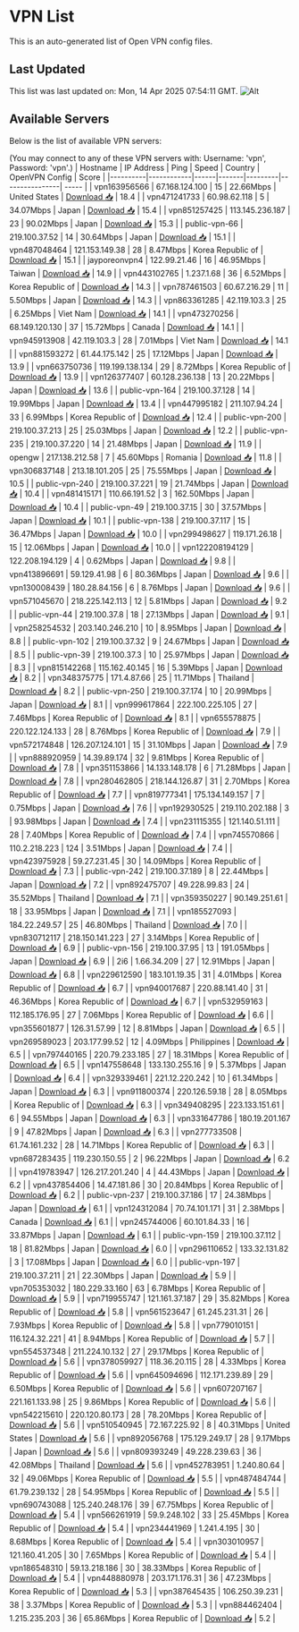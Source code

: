 # VPN List

This is an auto-generated list of Open VPN config files.

## Last Updated

This list was last updated on: Mon, 14 Apr 2025 07:54:11 GMT.
![Alt](https://repobeats.axiom.co/api/embed/186b98318ef1479477931607c1ad7d823f12451f.svg "Repobeats analytics image")

## Available Servers

Below is the list of available VPN servers:

(You may connect to any of these VPN servers with: Username: 'vpn', Password: 'vpn'.)
| Hostname | IP Address | Ping | Speed | Country | OpenVPN Config | Score |
|----------|------------|------|-------|---------|----------------| ----- |
| vpn163956566 | 67.168.124.100 | 15 | 22.66Mbps | United States | [Download 📥](./configs/server_0_US.ovpn) | 18.4 |
| vpn471241733 | 60.98.62.118 | 5 | 34.07Mbps | Japan | [Download 📥](./configs/server_1_JP.ovpn) | 15.4 |
| vpn851257425 | 113.145.236.187 | 23 | 90.02Mbps | Japan | [Download 📥](./configs/server_2_JP.ovpn) | 15.3 |
| public-vpn-66 | 219.100.37.52 | 14 | 30.64Mbps | Japan | [Download 📥](./configs/server_3_JP.ovpn) | 15.1 |
| vpn487048464 | 121.153.149.38 | 28 | 8.47Mbps | Korea Republic of | [Download 📥](./configs/server_4_KR.ovpn) | 15.1 |
| jayporeonvpn4 | 122.99.21.46 | 16 | 46.95Mbps | Taiwan | [Download 📥](./configs/server_5_TW.ovpn) | 14.9 |
| vpn443102765 | 1.237.1.68 | 36 | 6.52Mbps | Korea Republic of | [Download 📥](./configs/server_6_KR.ovpn) | 14.3 |
| vpn787461503 | 60.67.216.29 | 11 | 5.50Mbps | Japan | [Download 📥](./configs/server_7_JP.ovpn) | 14.3 |
| vpn863361285 | 42.119.103.3 | 25 | 6.25Mbps | Viet Nam | [Download 📥](./configs/server_8_VN.ovpn) | 14.1 |
| vpn473270256 | 68.149.120.130 | 37 | 15.72Mbps | Canada | [Download 📥](./configs/server_9_CA.ovpn) | 14.1 |
| vpn945913908 | 42.119.103.3 | 28 | 7.01Mbps | Viet Nam | [Download 📥](./configs/server_10_VN.ovpn) | 14.1 |
| vpn881593272 | 61.44.175.142 | 25 | 17.12Mbps | Japan | [Download 📥](./configs/server_11_JP.ovpn) | 13.9 |
| vpn663750736 | 119.199.138.134 | 29 | 8.72Mbps | Korea Republic of | [Download 📥](./configs/server_12_KR.ovpn) | 13.9 |
| vpn126377407 | 60.128.236.138 | 13 | 20.22Mbps | Japan | [Download 📥](./configs/server_13_JP.ovpn) | 13.6 |
| public-vpn-164 | 219.100.37.128 | 14 | 19.99Mbps | Japan | [Download 📥](./configs/server_14_JP.ovpn) | 13.4 |
| vpn447995182 | 211.107.94.24 | 33 | 6.99Mbps | Korea Republic of | [Download 📥](./configs/server_15_KR.ovpn) | 12.4 |
| public-vpn-200 | 219.100.37.213 | 25 | 25.03Mbps | Japan | [Download 📥](./configs/server_16_JP.ovpn) | 12.2 |
| public-vpn-235 | 219.100.37.220 | 14 | 21.48Mbps | Japan | [Download 📥](./configs/server_17_JP.ovpn) | 11.9 |
| opengw | 217.138.212.58 | 7 | 45.60Mbps | Romania | [Download 📥](./configs/server_18_RO.ovpn) | 11.8 |
| vpn306837148 | 213.18.101.205 | 25 | 75.55Mbps | Japan | [Download 📥](./configs/server_19_JP.ovpn) | 10.5 |
| public-vpn-240 | 219.100.37.221 | 19 | 21.74Mbps | Japan | [Download 📥](./configs/server_20_JP.ovpn) | 10.4 |
| vpn481415171 | 110.66.191.52 | 3 | 162.50Mbps | Japan | [Download 📥](./configs/server_21_JP.ovpn) | 10.4 |
| public-vpn-49 | 219.100.37.15 | 30 | 37.57Mbps | Japan | [Download 📥](./configs/server_22_JP.ovpn) | 10.1 |
| public-vpn-138 | 219.100.37.117 | 15 | 36.47Mbps | Japan | [Download 📥](./configs/server_23_JP.ovpn) | 10.0 |
| vpn299498627 | 119.171.26.18 | 15 | 12.06Mbps | Japan | [Download 📥](./configs/server_24_JP.ovpn) | 10.0 |
| vpn122208194129 | 122.208.194.129 | 4 | 0.62Mbps | Japan | [Download 📥](./configs/server_25_JP.ovpn) | 9.8 |
| vpn413896691 | 59.129.41.98 | 6 | 80.36Mbps | Japan | [Download 📥](./configs/server_26_JP.ovpn) | 9.6 |
| vpn130008439 | 180.28.84.156 | 6 | 8.76Mbps | Japan | [Download 📥](./configs/server_27_JP.ovpn) | 9.6 |
| vpn571045670 | 218.225.142.113 | 12 | 5.81Mbps | Japan | [Download 📥](./configs/server_28_JP.ovpn) | 9.2 |
| public-vpn-44 | 219.100.37.8 | 18 | 27.13Mbps | Japan | [Download 📥](./configs/server_29_JP.ovpn) | 9.1 |
| vpn258254532 | 203.140.246.210 | 10 | 8.95Mbps | Japan | [Download 📥](./configs/server_30_JP.ovpn) | 8.8 |
| public-vpn-102 | 219.100.37.32 | 9 | 24.67Mbps | Japan | [Download 📥](./configs/server_31_JP.ovpn) | 8.5 |
| public-vpn-39 | 219.100.37.3 | 10 | 25.97Mbps | Japan | [Download 📥](./configs/server_32_JP.ovpn) | 8.3 |
| vpn815142268 | 115.162.40.145 | 16 | 5.39Mbps | Japan | [Download 📥](./configs/server_33_JP.ovpn) | 8.2 |
| vpn348375775 | 171.4.87.66 | 25 | 11.71Mbps | Thailand | [Download 📥](./configs/server_34_TH.ovpn) | 8.2 |
| public-vpn-250 | 219.100.37.174 | 10 | 20.99Mbps | Japan | [Download 📥](./configs/server_35_JP.ovpn) | 8.1 |
| vpn999617864 | 222.100.225.105 | 27 | 7.46Mbps | Korea Republic of | [Download 📥](./configs/server_36_KR.ovpn) | 8.1 |
| vpn655578875 | 220.122.124.133 | 28 | 8.76Mbps | Korea Republic of | [Download 📥](./configs/server_37_KR.ovpn) | 7.9 |
| vpn572174848 | 126.207.124.101 | 15 | 31.10Mbps | Japan | [Download 📥](./configs/server_38_JP.ovpn) | 7.9 |
| vpn888920959 | 14.39.89.174 | 32 | 9.81Mbps | Korea Republic of | [Download 📥](./configs/server_39_KR.ovpn) | 7.8 |
| vpn351153866 | 14.133.148.178 | 6 | 71.28Mbps | Japan | [Download 📥](./configs/server_40_JP.ovpn) | 7.8 |
| vpn280462805 | 218.144.126.87 | 31 | 2.70Mbps | Korea Republic of | [Download 📥](./configs/server_41_KR.ovpn) | 7.7 |
| vpn819777341 | 175.134.149.157 | 7 | 0.75Mbps | Japan | [Download 📥](./configs/server_42_JP.ovpn) | 7.6 |
| vpn192930525 | 219.110.202.188 | 3 | 93.98Mbps | Japan | [Download 📥](./configs/server_43_JP.ovpn) | 7.4 |
| vpn231115355 | 121.140.51.111 | 28 | 7.40Mbps | Korea Republic of | [Download 📥](./configs/server_44_KR.ovpn) | 7.4 |
| vpn745570866 | 110.2.218.223 | 124 | 3.51Mbps | Japan | [Download 📥](./configs/server_45_JP.ovpn) | 7.4 |
| vpn423975928 | 59.27.231.45 | 30 | 14.09Mbps | Korea Republic of | [Download 📥](./configs/server_46_KR.ovpn) | 7.3 |
| public-vpn-242 | 219.100.37.189 | 8 | 22.44Mbps | Japan | [Download 📥](./configs/server_47_JP.ovpn) | 7.2 |
| vpn892475707 | 49.228.99.83 | 24 | 35.52Mbps | Thailand | [Download 📥](./configs/server_48_TH.ovpn) | 7.1 |
| vpn359350227 | 90.149.251.61 | 18 | 33.95Mbps | Japan | [Download 📥](./configs/server_49_JP.ovpn) | 7.1 |
| vpn185527093 | 184.22.249.57 | 25 | 46.80Mbps | Thailand | [Download 📥](./configs/server_50_TH.ovpn) | 7.0 |
| vpn830712117 | 218.150.141.223 | 27 | 3.14Mbps | Korea Republic of | [Download 📥](./configs/server_51_KR.ovpn) | 6.9 |
| public-vpn-156 | 219.100.37.95 | 13 | 191.05Mbps | Japan | [Download 📥](./configs/server_52_JP.ovpn) | 6.9 |
| 2i6 | 1.66.34.209 | 27 | 12.91Mbps | Japan | [Download 📥](./configs/server_53_JP.ovpn) | 6.8 |
| vpn229612590 | 183.101.19.35 | 31 | 4.01Mbps | Korea Republic of | [Download 📥](./configs/server_54_KR.ovpn) | 6.7 |
| vpn940017687 | 220.88.141.40 | 31 | 46.36Mbps | Korea Republic of | [Download 📥](./configs/server_55_KR.ovpn) | 6.7 |
| vpn532959163 | 112.185.176.95 | 27 | 7.06Mbps | Korea Republic of | [Download 📥](./configs/server_56_KR.ovpn) | 6.6 |
| vpn355601877 | 126.31.57.99 | 12 | 8.81Mbps | Japan | [Download 📥](./configs/server_57_JP.ovpn) | 6.5 |
| vpn269589023 | 203.177.99.52 | 12 | 4.09Mbps | Philippines | [Download 📥](./configs/server_58_PH.ovpn) | 6.5 |
| vpn797440165 | 220.79.233.185 | 27 | 18.31Mbps | Korea Republic of | [Download 📥](./configs/server_59_KR.ovpn) | 6.5 |
| vpn147558648 | 133.130.255.16 | 9 | 5.37Mbps | Japan | [Download 📥](./configs/server_60_JP.ovpn) | 6.4 |
| vpn329339461 | 221.12.220.242 | 10 | 61.34Mbps | Japan | [Download 📥](./configs/server_61_JP.ovpn) | 6.3 |
| vpn911800374 | 220.126.59.18 | 28 | 8.05Mbps | Korea Republic of | [Download 📥](./configs/server_62_KR.ovpn) | 6.3 |
| vpn349408295 | 223.133.151.61 | 6 | 94.55Mbps | Japan | [Download 📥](./configs/server_63_JP.ovpn) | 6.3 |
| vpn331647786 | 180.19.201.167 | 9 | 47.82Mbps | Japan | [Download 📥](./configs/server_64_JP.ovpn) | 6.3 |
| vpn277733508 | 61.74.161.232 | 28 | 14.71Mbps | Korea Republic of | [Download 📥](./configs/server_65_KR.ovpn) | 6.3 |
| vpn687283435 | 119.230.150.55 | 2 | 96.22Mbps | Japan | [Download 📥](./configs/server_66_JP.ovpn) | 6.2 |
| vpn419783947 | 126.217.201.240 | 4 | 44.43Mbps | Japan | [Download 📥](./configs/server_67_JP.ovpn) | 6.2 |
| vpn437854406 | 14.47.181.86 | 30 | 20.84Mbps | Korea Republic of | [Download 📥](./configs/server_68_KR.ovpn) | 6.2 |
| public-vpn-237 | 219.100.37.186 | 17 | 24.38Mbps | Japan | [Download 📥](./configs/server_69_JP.ovpn) | 6.1 |
| vpn124312084 | 70.74.101.171 | 31 | 2.38Mbps | Canada | [Download 📥](./configs/server_70_CA.ovpn) | 6.1 |
| vpn245744006 | 60.101.84.33 | 16 | 33.87Mbps | Japan | [Download 📥](./configs/server_71_JP.ovpn) | 6.1 |
| public-vpn-159 | 219.100.37.112 | 18 | 81.82Mbps | Japan | [Download 📥](./configs/server_72_JP.ovpn) | 6.0 |
| vpn296110652 | 133.32.131.82 | 3 | 17.08Mbps | Japan | [Download 📥](./configs/server_73_JP.ovpn) | 6.0 |
| public-vpn-197 | 219.100.37.211 | 21 | 22.30Mbps | Japan | [Download 📥](./configs/server_74_JP.ovpn) | 5.9 |
| vpn705353032 | 180.229.33.160 | 63 | 6.78Mbps | Korea Republic of | [Download 📥](./configs/server_75_KR.ovpn) | 5.9 |
| vpn719955747 | 121.161.37.187 | 29 | 35.82Mbps | Korea Republic of | [Download 📥](./configs/server_76_KR.ovpn) | 5.8 |
| vpn561523647 | 61.245.231.31 | 26 | 7.93Mbps | Korea Republic of | [Download 📥](./configs/server_77_KR.ovpn) | 5.8 |
| vpn779010151 | 116.124.32.221 | 41 | 8.94Mbps | Korea Republic of | [Download 📥](./configs/server_78_KR.ovpn) | 5.7 |
| vpn554537348 | 211.224.10.132 | 27 | 29.17Mbps | Korea Republic of | [Download 📥](./configs/server_79_KR.ovpn) | 5.6 |
| vpn378059927 | 118.36.20.115 | 28 | 4.33Mbps | Korea Republic of | [Download 📥](./configs/server_80_KR.ovpn) | 5.6 |
| vpn645094696 | 112.171.239.89 | 29 | 6.50Mbps | Korea Republic of | [Download 📥](./configs/server_81_KR.ovpn) | 5.6 |
| vpn607207167 | 221.161.133.98 | 25 | 9.86Mbps | Korea Republic of | [Download 📥](./configs/server_82_KR.ovpn) | 5.6 |
| vpn542215610 | 220.120.80.173 | 28 | 78.20Mbps | Korea Republic of | [Download 📥](./configs/server_83_KR.ovpn) | 5.6 |
| vpn510540945 | 72.167.225.92 | 8 | 40.31Mbps | United States | [Download 📥](./configs/server_84_US.ovpn) | 5.6 |
| vpn892056768 | 175.129.249.17 | 28 | 9.17Mbps | Japan | [Download 📥](./configs/server_85_JP.ovpn) | 5.6 |
| vpn809393249 | 49.228.239.63 | 36 | 42.08Mbps | Thailand | [Download 📥](./configs/server_86_TH.ovpn) | 5.6 |
| vpn452783951 | 1.240.80.64 | 32 | 49.06Mbps | Korea Republic of | [Download 📥](./configs/server_87_KR.ovpn) | 5.5 |
| vpn487484744 | 61.79.239.132 | 28 | 54.95Mbps | Korea Republic of | [Download 📥](./configs/server_88_KR.ovpn) | 5.5 |
| vpn690743088 | 125.240.248.176 | 39 | 67.75Mbps | Korea Republic of | [Download 📥](./configs/server_89_KR.ovpn) | 5.4 |
| vpn566261919 | 59.9.248.102 | 33 | 25.45Mbps | Korea Republic of | [Download 📥](./configs/server_90_KR.ovpn) | 5.4 |
| vpn234441969 | 1.241.4.195 | 30 | 8.68Mbps | Korea Republic of | [Download 📥](./configs/server_91_KR.ovpn) | 5.4 |
| vpn303010957 | 121.160.41.205 | 30 | 7.65Mbps | Korea Republic of | [Download 📥](./configs/server_92_KR.ovpn) | 5.4 |
| vpn186548310 | 59.13.218.186 | 30 | 38.33Mbps | Korea Republic of | [Download 📥](./configs/server_93_KR.ovpn) | 5.4 |
| vpn448880978 | 203.171.176.31 | 36 | 47.23Mbps | Korea Republic of | [Download 📥](./configs/server_94_KR.ovpn) | 5.3 |
| vpn387645435 | 106.250.39.231 | 38 | 3.37Mbps | Korea Republic of | [Download 📥](./configs/server_95_KR.ovpn) | 5.3 |
| vpn884462404 | 1.215.235.203 | 36 | 65.86Mbps | Korea Republic of | [Download 📥](./configs/server_96_KR.ovpn) | 5.2 |
